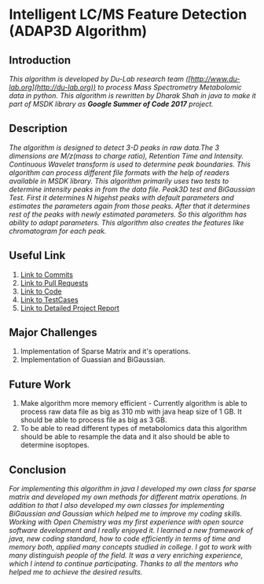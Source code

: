 # Intelligent LC/MS Feature Detection (ADAP3D Algorithm)

## Introduction

*This algorithm is developed by Du-Lab research team ([http://www.du-lab.org](http://du-lab.org)) to process Mass Spectrometry Metabolomic data in python. This algorithm is rewritten by Dharak Shah in java to make it part of MSDK library as **Google Summer of Code 2017** project.*

## Description

*The algorithm is designed to detect 3-D peaks in raw data.The 3 dimensions are M/z(mass to charge ratio), Retention Time and Intensity. Continuous Wavelet transform is used to determine peak boundaries. This algorithm can process different file formats with the help of readers available in MSDK library. This algorithm primarily uses two tests to determine intensity peaks in from the data file. Peak3D test and BiGaussian Test. First it determines N higehst peaks with default parameters and estimates the parameters again from those peaks. After that it determines rest of the peaks with newly estimated parameters. So this algorithm has ability to adapt parameters. This algorithm also creates the features like chromatogram for each peak.*

## Useful Link

1. [Link to Commits](https://github.com/msdk/msdk/commits?author=dharak029)
2. [Link to Pull Requests](https://github.com/msdk/msdk/pulls?q=is%3Apr+is%3Aclosed+no%3Aassignee+author%3Adharak029)
3. [Link to Code](https://github.com/msdk/msdk/tree/master/msdk-featdet/msdk-featdet-ADAP-3D/src/main/java/io/github/msdk/featdet/ADAP3D)
4. [Link to TestCases](https://github.com/msdk/msdk/tree/master/msdk-featdet/msdk-featdet-ADAP-3D/src/test/java/io/github/msdk/featdet/ADAP3D)
5. [Link to Detailed Project Report](https://github.com/du-lab/msdk/blob/master/msdk-featdet/msdk-featdet-ADAP-3D/ADAP3D%20Project%20Report.docx)

## Major Challenges

1. Implementation of Sparse Matrix and it's operations.
2. Implementation of Guassian and BiGaussian.

## Future Work

1. Make algorithm more memory efficient - Currently algorithm is able to process raw data file as big as 310 mb with java heap size of 1 GB. It should be able to process file as big as 3 GB.
2. To be able to read different types of metabolomics data this algorithm should be able to resample the data and it also should be able to determine isoptopes.

## Conclusion

*For implementing this algorithm in java I developed my own class for sparse matrix and developed my own methods for different matrix operations. In addition to that I also developed my own classes for implementing BiGaussian and Gaussian which helped me to improve my coding skills. Working with Open Chemistry was my first experience with open source software development and I really enjoyed it. I learned a new framework of java, new coding standard, how to code efficiently in terms of time and memory both, applied many concepts studied in college. I got to work with many distinguish people of the field. It was a very enriching experience, which I intend to continue participating. Thanks to all the mentors who helped me to achieve the desired results.*
